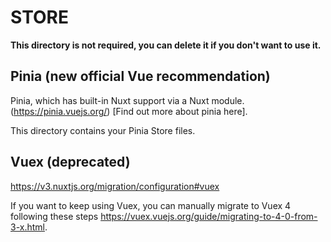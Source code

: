 # STORE

**This directory is not required, you can delete it if you don't want to use it.**

## Pinia (new official Vue recommendation)

Pinia, which has built-in Nuxt support via a Nuxt module. (https://pinia.vuejs.org/) [Find out more about pinia here].

This directory contains your Pinia Store files.

## Vuex (deprecated)

https://v3.nuxtjs.org/migration/configuration#vuex

If you want to keep using Vuex, you can manually migrate to Vuex 4 following these steps
https://vuex.vuejs.org/guide/migrating-to-4-0-from-3-x.html.
